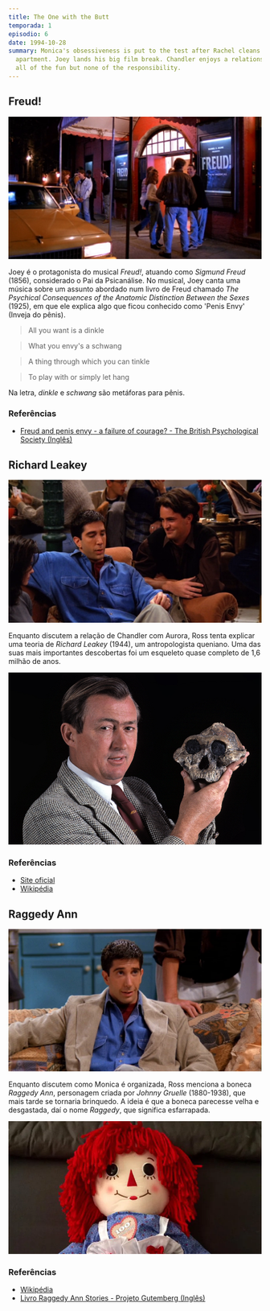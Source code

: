 ```yaml
---
title: The One with the Butt
temporada: 1
episodio: 6
date: 1994-10-28
summary: Monica's obsessiveness is put to the test after Rachel cleans the
  apartment. Joey lands his big film break. Chandler enjoys a relationship with
  all of the fun but none of the responsibility.
---
```


## Freud!

![Freud](./img/6/freud.png)

Joey é o protagonista do musical *Freud!*, atuando como *Sigmund Freud* (1856),
considerado o Pai da Psicanálise. No musical, Joey canta uma música sobre um
assunto abordado num livro de Freud chamado
*The Psychical Consequences of the Anatomic Distinction Between the Sexes* (1925),
em que ele explica algo que ficou conhecido como 'Penis Envy' (Inveja do pênis).

> All you want is a dinkle

> What you envy's a schwang

> A thing through which you can tinkle

> To play with or simply let hang

Na letra, *dinkle* e *schwang* são metáforas para pênis.

### Referências

- [Freud and penis envy - a failure of courage? - The British Psychological Society (Inglês)](https://thepsychologist.bps.org.uk/volume-31/june-2018/freud-and-penis-envy-failure-courage)

## Richard Leakey

![Richard Leakey](./img/6/richard-leakey.png)

<cena>
  <ross
    original="- All right. There's a theory put forth by Richard Leakey..."
    traducao="- Certo. Há uma teoria de Richard Leakey..."
  ></ross>
</cena>

Enquanto discutem a relação de Chandler com Aurora, Ross tenta explicar uma teoria
de *Richard Leakey* (1944), um antropologista queniano. Uma das suas mais importantes
descobertas foi um esqueleto quase completo de 1,6 milhão de anos.

![Richard Leakey with fossil](./img/6/richard-leakey-with-fossil.jpg)

### Referências

- [Site oficial](http://www.leakey.com/bios/richard-leakey)
- [Wikipédia](https://en.wikipedia.org/wiki/Richard_Leakey)

## Raggedy Ann

![Raggedy Ann](./img/6/raggedy-ann.png)

<cena>
  <ross
    original="- When we were kids, yours was the only Raggedy Ann doll that wasn't raggedy."
    traducao="- Quando criança, sua Raggedy Ann era a única boneca intacta."
  ></ross>
</cena>

Enquanto discutem como Monica é organizada, Ross menciona a boneca *Raggedy Ann*,
personagem criada por *Johnny Gruelle* (1880-1938), que mais tarde se tornaria
brinquedo. A ideia é que a boneca parecesse velha e desgastada, daí o nome *Raggedy*,
que significa esfarrapada.

![Raggedy Ann doll](./img/6/raggedy-ann-doll.png)

### Referências

- [Wikipédia](https://pt.wikipedia.org/wiki/Raggedy_Ann)
- [Livro Raggedy Ann Stories - Projeto Gutemberg (Inglês)](https://www.gutenberg.org/ebooks/18190)
